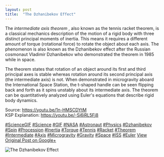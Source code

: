 ```yaml
---
layout: post
title:  "The Dzhanibekov Effect"
---
```


The _intermediate axis theorem_ , also known as the tennis racket theorem, is a classical mechanics description of the motion of a rigid body with three distinct principal moments of inertia. This means it requires a different amount of torque (rotational force) to rotate the object about each axis. The phenomenon is also known as the Dzhanibekov effect after the Russian cosmonaut Vladimir Dzhanibekov who demonstrated the theorem in 1985 while in space.  
  
The theorem states that rotation of an object around its first and third principal axes is stable whereas rotation around its second principal axis (the intermediate axis) is not. When demonstrated in microgravity aboard the International Space Station, the t-shaped handle can be seen flipping back and forth as it spins unstably about its intermediate axis. The theorem can be quantitatively analyzed using Euler's equations that describe rigid body dynamics.  
  
Source: <https://youtu.be/1n-HMSCDYtM>  
KSP Explanation: <https://youtu.be/-Si6iRL5Fj8>  
  
[#ScienceGIF](https://plus.google.com/s/%23ScienceGIF/posts) [#Science](https://plus.google.com/s/%23Science/posts) [#GIF](https://plus.google.com/s/%23GIF/posts) [#NASA](https://plus.google.com/s/%23NASA/posts) [#Astronaut](https://plus.google.com/s/%23Astronaut/posts) [#Physics](https://plus.google.com/s/%23Physics/posts) [#Dzhanibekov](https://plus.google.com/s/%23Dzhanibekov/posts) [#Spin](https://plus.google.com/s/%23Spin/posts) [#Procession](https://plus.google.com/s/%23Procession/posts) [#Inertia](https://plus.google.com/s/%23Inertia/posts) [#Torque](https://plus.google.com/s/%23Torque/posts) [#Tennis](https://plus.google.com/s/%23Tennis/posts) [#Racket](https://plus.google.com/s/%23Racket/posts) [#Theorem](https://plus.google.com/s/%23Theorem/posts) [#Intermediate](https://plus.google.com/s/%23Intermediate/posts) [#Axis](https://plus.google.com/s/%23Axis/posts) [#Microgravity](https://plus.google.com/s/%23Microgravity/posts) [#Gravity](https://plus.google.com/s/%23Gravity/posts) [#Space](https://plus.google.com/s/%23Space/posts) [#ISS](https://plus.google.com/s/%23ISS/posts) [#Euler](https://plus.google.com/s/%23Euler/posts)﻿
[View Original Post on Google+](https://plus.google.com/+ColinSullender/posts/ZLXBCnwF6CF)

![The Dzhanibekov Effect](https://i.imgur.com/M7QCvwq.gif)
